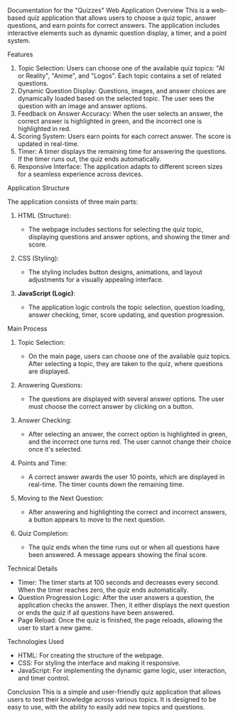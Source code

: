 Documentation for the "Quizzes" Web Application
Overview
This is a web-based quiz application that allows users to choose a quiz topic, answer questions, and earn points for correct answers. The application includes interactive elements such as dynamic question display, a timer, and a point system.

Features
1. Topic Selection: Users can choose one of the available quiz topics: "AI or Reality", "Anime", and "Logos". Each topic contains a set of related questions.
2. Dynamic Question Display: Questions, images, and answer choices are dynamically loaded based on the selected topic. The user sees the question with an image and answer options.
3. Feedback on Answer Accuracy: When the user selects an answer, the correct answer is highlighted in green, and the incorrect one is highlighted in red.
4. Scoring System: Users earn points for each correct answer. The score is updated in real-time.
5. Timer: A timer displays the remaining time for answering the questions. If the timer runs out, the quiz ends automatically.
6. Responsive Interface: The application adapts to different screen sizes for a seamless experience across devices.

Application Structure

The application consists of three main parts:
1. HTML (Structure):
   - The webpage includes sections for selecting the quiz topic, displaying questions and answer options, and showing the timer and score.
   
2. CSS (Styling):
   - The styling includes button designs, animations, and layout adjustments for a visually appealing interface.
   
3. **JavaScript (Logic)**:
   - The application logic controls the topic selection, question loading, answer checking, timer, score updating, and question progression.

Main Process
1. Topic Selection:
   - On the main page, users can choose one of the available quiz topics. After selecting a topic, they are taken to the quiz, where questions are displayed.
   
2. Answering Questions:
   - The questions are displayed with several answer options. The user must choose the correct answer by clicking on a button.
   
3. Answer Checking:
   - After selecting an answer, the correct option is highlighted in green, and the incorrect one turns red. The user cannot change their choice once it's selected.
   
4. Points and Time:
   - A correct answer awards the user 10 points, which are displayed in real-time. The timer counts down the remaining time.
   
5. Moving to the Next Question:
   - After answering and highlighting the correct and incorrect answers, a button appears to move to the next question.
   
6. Quiz Completion:
   - The quiz ends when the time runs out or when all questions have been answered. A message appears showing the final score.

Technical Details
- Timer: The timer starts at 100 seconds and decreases every second. When the timer reaches zero, the quiz ends automatically.
- Question Progression Logic: After the user answers a question, the application checks the answer. Then, it either displays the next question or ends the quiz if all questions have been answered.
- Page Reload: Once the quiz is finished, the page reloads, allowing the user to start a new game.


Technologies Used
- HTML: For creating the structure of the webpage.
- CSS: For styling the interface and making it responsive.
- JavaScript: For implementing the dynamic game logic, user interaction, and timer control.

Conclusion
This is a simple and user-friendly quiz application that allows users to test their knowledge across various topics. It is designed to be easy to use, with the ability to easily add new topics and questions.
